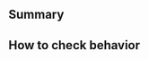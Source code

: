 ## Summary

<!--
Please write what you did.
If you have related issues, pull requests, etc., please post those as well.
If you have made changes to the appearance, it would be helpful to include
images as well.
-->

## How to check behavior

<!--
Please write a way for other developers to easily check the behavior you have
changed or added so that they can catch up with the changes.
-->
